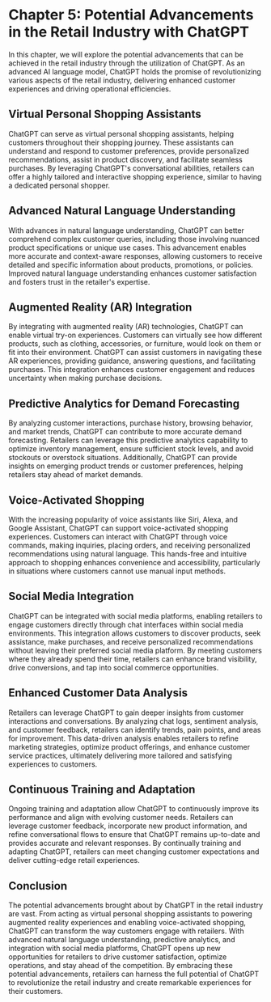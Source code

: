 Chapter 5: Potential Advancements in the Retail Industry with ChatGPT
=====================================================================

In this chapter, we will explore the potential advancements that can be achieved in the retail industry through the utilization of ChatGPT. As an advanced AI language model, ChatGPT holds the promise of revolutionizing various aspects of the retail industry, delivering enhanced customer experiences and driving operational efficiencies.

Virtual Personal Shopping Assistants
------------------------------------

ChatGPT can serve as virtual personal shopping assistants, helping customers throughout their shopping journey. These assistants can understand and respond to customer preferences, provide personalized recommendations, assist in product discovery, and facilitate seamless purchases. By leveraging ChatGPT's conversational abilities, retailers can offer a highly tailored and interactive shopping experience, similar to having a dedicated personal shopper.

Advanced Natural Language Understanding
---------------------------------------

With advances in natural language understanding, ChatGPT can better comprehend complex customer queries, including those involving nuanced product specifications or unique use cases. This advancement enables more accurate and context-aware responses, allowing customers to receive detailed and specific information about products, promotions, or policies. Improved natural language understanding enhances customer satisfaction and fosters trust in the retailer's expertise.

Augmented Reality (AR) Integration
----------------------------------

By integrating with augmented reality (AR) technologies, ChatGPT can enable virtual try-on experiences. Customers can virtually see how different products, such as clothing, accessories, or furniture, would look on them or fit into their environment. ChatGPT can assist customers in navigating these AR experiences, providing guidance, answering questions, and facilitating purchases. This integration enhances customer engagement and reduces uncertainty when making purchase decisions.

Predictive Analytics for Demand Forecasting
-------------------------------------------

By analyzing customer interactions, purchase history, browsing behavior, and market trends, ChatGPT can contribute to more accurate demand forecasting. Retailers can leverage this predictive analytics capability to optimize inventory management, ensure sufficient stock levels, and avoid stockouts or overstock situations. Additionally, ChatGPT can provide insights on emerging product trends or customer preferences, helping retailers stay ahead of market demands.

Voice-Activated Shopping
------------------------

With the increasing popularity of voice assistants like Siri, Alexa, and Google Assistant, ChatGPT can support voice-activated shopping experiences. Customers can interact with ChatGPT through voice commands, making inquiries, placing orders, and receiving personalized recommendations using natural language. This hands-free and intuitive approach to shopping enhances convenience and accessibility, particularly in situations where customers cannot use manual input methods.

Social Media Integration
------------------------

ChatGPT can be integrated with social media platforms, enabling retailers to engage customers directly through chat interfaces within social media environments. This integration allows customers to discover products, seek assistance, make purchases, and receive personalized recommendations without leaving their preferred social media platform. By meeting customers where they already spend their time, retailers can enhance brand visibility, drive conversions, and tap into social commerce opportunities.

Enhanced Customer Data Analysis
-------------------------------

Retailers can leverage ChatGPT to gain deeper insights from customer interactions and conversations. By analyzing chat logs, sentiment analysis, and customer feedback, retailers can identify trends, pain points, and areas for improvement. This data-driven analysis enables retailers to refine marketing strategies, optimize product offerings, and enhance customer service practices, ultimately delivering more tailored and satisfying experiences to customers.

Continuous Training and Adaptation
----------------------------------

Ongoing training and adaptation allow ChatGPT to continuously improve its performance and align with evolving customer needs. Retailers can leverage customer feedback, incorporate new product information, and refine conversational flows to ensure that ChatGPT remains up-to-date and provides accurate and relevant responses. By continually training and adapting ChatGPT, retailers can meet changing customer expectations and deliver cutting-edge retail experiences.

Conclusion
----------

The potential advancements brought about by ChatGPT in the retail industry are vast. From acting as virtual personal shopping assistants to powering augmented reality experiences and enabling voice-activated shopping, ChatGPT can transform the way customers engage with retailers. With advanced natural language understanding, predictive analytics, and integration with social media platforms, ChatGPT opens up new opportunities for retailers to drive customer satisfaction, optimize operations, and stay ahead of the competition. By embracing these potential advancements, retailers can harness the full potential of ChatGPT to revolutionize the retail industry and create remarkable experiences for their customers.
